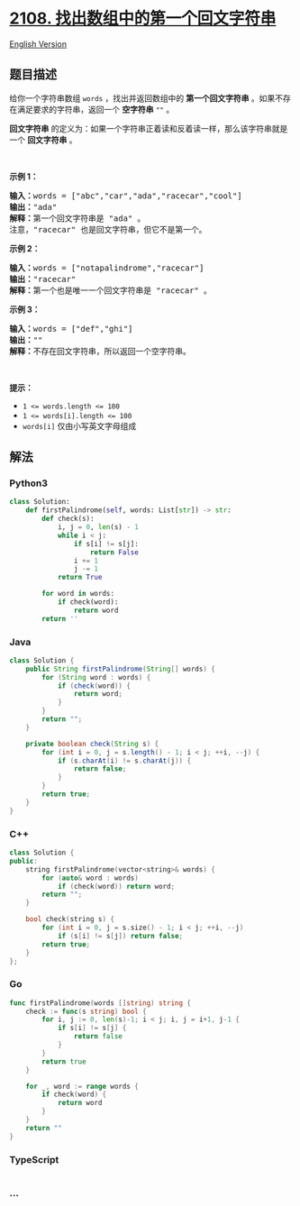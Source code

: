 # [2108. 找出数组中的第一个回文字符串](https://leetcode.cn/problems/find-first-palindromic-string-in-the-array)

[English Version](/solution/2100-2199/2108.Find%20First%20Palindromic%20String%20in%20the%20Array/README_EN.md)

## 题目描述

<!-- 这里写题目描述 -->

<p>给你一个字符串数组 <code>words</code> ，找出并返回数组中的 <strong>第一个回文字符串</strong> 。如果不存在满足要求的字符串，返回一个 <strong>空字符串</strong><em> </em><code>""</code> 。</p>

<p><strong>回文字符串</strong> 的定义为：如果一个字符串正着读和反着读一样，那么该字符串就是一个 <strong>回文字符串</strong> 。</p>

<p>&nbsp;</p>

<p><strong>示例 1：</strong></p>

<pre><strong>输入：</strong>words = ["abc","car","ada","racecar","cool"]
<strong>输出：</strong>"ada"
<strong>解释：</strong>第一个回文字符串是 "ada" 。
注意，"racecar" 也是回文字符串，但它不是第一个。
</pre>

<p><strong>示例 2：</strong></p>

<pre><strong>输入：</strong>words = ["notapalindrome","racecar"]
<strong>输出：</strong>"racecar"
<strong>解释：</strong>第一个也是唯一一个回文字符串是 "racecar" 。
</pre>

<p><strong>示例 3：</strong></p>

<pre><strong>输入：</strong>words = ["def","ghi"]
<strong>输出：</strong>""
<strong>解释：</strong>不存在回文字符串，所以返回一个空字符串。
</pre>

<p>&nbsp;</p>

<p><strong>提示：</strong></p>

<ul>
	<li><code>1 &lt;= words.length &lt;= 100</code></li>
	<li><code>1 &lt;= words[i].length &lt;= 100</code></li>
	<li><code>words[i]</code> 仅由小写英文字母组成</li>
</ul>

## 解法

<!-- 这里可写通用的实现逻辑 -->

<!-- tabs:start -->

### **Python3**

<!-- 这里可写当前语言的特殊实现逻辑 -->

```python
class Solution:
    def firstPalindrome(self, words: List[str]) -> str:
        def check(s):
            i, j = 0, len(s) - 1
            while i < j:
                if s[i] != s[j]:
                    return False
                i += 1
                j -= 1
            return True

        for word in words:
            if check(word):
                return word
        return ''
```

### **Java**

<!-- 这里可写当前语言的特殊实现逻辑 -->

```java
class Solution {
    public String firstPalindrome(String[] words) {
        for (String word : words) {
            if (check(word)) {
                return word;
            }
        }
        return "";
    }

    private boolean check(String s) {
        for (int i = 0, j = s.length() - 1; i < j; ++i, --j) {
            if (s.charAt(i) != s.charAt(j)) {
                return false;
            }
        }
        return true;
    }
}
```

### **C++**

```cpp
class Solution {
public:
    string firstPalindrome(vector<string>& words) {
        for (auto& word : words)
            if (check(word)) return word;
        return "";
    }

    bool check(string s) {
        for (int i = 0, j = s.size() - 1; i < j; ++i, --j)
            if (s[i] != s[j]) return false;
        return true;
    }
};
```

### **Go**

```go
func firstPalindrome(words []string) string {
	check := func(s string) bool {
		for i, j := 0, len(s)-1; i < j; i, j = i+1, j-1 {
			if s[i] != s[j] {
				return false
			}
		}
		return true
	}

	for _, word := range words {
		if check(word) {
			return word
		}
	}
	return ""
}
```

### **TypeScript**

<!-- 这里可写当前语言的特殊实现逻辑 -->

```ts

```

### **...**

```

```

<!-- tabs:end -->
